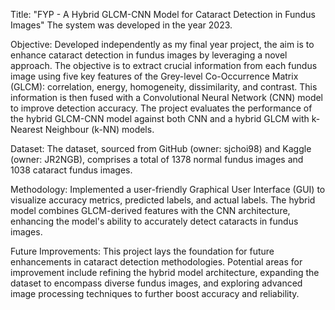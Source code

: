 Title: "FYP - A Hybrid GLCM-CNN Model for Cataract Detection in Fundus Images"
The system was developed in the year 2023.

Objective:
Developed independently as my final year project, the aim is to enhance cataract detection in fundus images by leveraging a novel approach. The objective is to extract crucial information from each fundus image using five key features of the Grey-level Co-Occurrence Matrix (GLCM): correlation, energy, homogeneity, dissimilarity, and contrast. This information is then fused with a Convolutional Neural Network (CNN) model to improve detection accuracy. The project evaluates the performance of the hybrid GLCM-CNN model against both CNN and a hybrid GLCM with k-Nearest Neighbour (k-NN) models.

Dataset:
The dataset, sourced from GitHub (owner: sjchoi98) and Kaggle (owner: JR2NGB), comprises a total of 1378 normal fundus images and 1038 cataract fundus images.

Methodology:
Implemented a user-friendly Graphical User Interface (GUI) to visualize accuracy metrics, predicted labels, and actual labels. The hybrid model combines GLCM-derived features with the CNN architecture, enhancing the model's ability to accurately detect cataracts in fundus images.

Future Improvements:
This project lays the foundation for future enhancements in cataract detection methodologies. Potential areas for improvement include refining the hybrid model architecture, expanding the dataset to encompass diverse fundus images, and exploring advanced image processing techniques to further boost accuracy and reliability.
